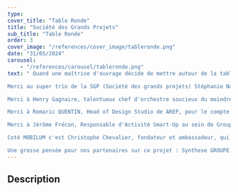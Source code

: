 ```yaml
---
type: 
cover_title: "Table Ronde"
title: "Société des Grands Projets"
sub_title: "Table Ronde"
order: 3
cover_image: "/references/cover_image/tableronde.png"
date: "31/05/2024"
carousel:
    - "/references/carousel/tableronde.png"
text: " Quand une maîtrise d'ouvrage décide de mettre autour de la table les différents acteurs d'un projet ambitieux pour expliquer le choix d'un matériau, cela donne un contenu lisible sur l'ensemble de la chaine de partenaires... et ça c'est top !

Merci au super trio de la SGP (Société des grands projets) Stéphanie Navarro, Responsable Pôle Design, Thierry Huyghues-beaufond, Responsable de l'Unité Infrastructures et des Méthodes Constructives et Reda B. Belmajdoub, Chef de projet Innovation - Responsable Mission Béton Bas Carbone, pour votre invitation. Cela exige d'être bien précis dans les réponses.

Merci à Henry Gagnaire, talentueux chef d'orchestre soucieux du moindre détail, des dessins à l'accompagnement dans les usines. Une très belle rencontre.

Merci à Romaric QUENTIN, Head of Design Studio de AREP, pour le compte du Groupe SNCF, venu raconter la genèse du nouveau mobilier en gare (sujet sur lequel nous reviendrons dans un futur post).

Merci à Jérôme Frécon, Responsable d'Activité Smart-Up au sein de Groupe Vicat, toujours aussi passionné et convaincant. Bravo pour votre transparence et votre pédagogie sur ce matériau que vous avez su faire évoluer !

Coté MOBILUM c'est Christophe Chevalier, fondateur et ambassadeur, qui a partagé nos méthodes et notre devoir sur l'usage de cette matière si prometteuse.

Une grosse pensée pour nos partenaires sur ce projet : Synthese GROUPE CJP sur le lot mobilier et OUEST SIGNALETIQUE SERVICES & SEV Enseignes sur le lot lot signalétique."
---
```

<!-- Dans le champ texte, \n pour faire un retour à la ligne, \n\n pour faire un nouveau paragraphe -->

## Description
